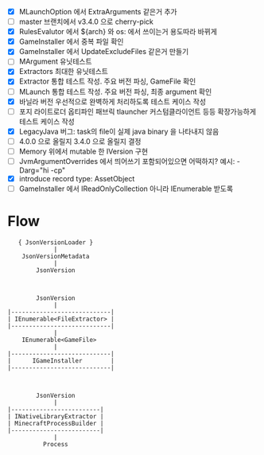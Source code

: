 - [x] MLaunchOption 에서 ExtraArguments 같은거 추가
- [ ] master 브랜치에서 v3.4.0 으로 cherry-pick
- [x] RulesEvalutor 에서 ${arch} 와 os: 에서 쓰이는거 용도따라 바뀌게
- [x] GameInstaller 에서 중복 파일 확인
- [x] GameInstaller 에서 UpdateExcludeFiles 같은거 만들기
- [ ] MArgument 유닛테스트
- [x] Extractors 최대한 유닛테스트
- [x] Extractor 통합 테스트 작성. 주요 버전 파싱, GameFile 확인
- [ ] MLaunch 통합 테스트 작성. 주요 버전 파싱, 최종 argument 확인
- [x] 바닐라 버전 우선적으로 완벽하게 처리하도록 테스트 케이스 작성
- [ ] 포지 라이트로더 옵티파인 패브릭 tlauncher 커스텀클라이언트 등등 확장가능하게 테스트 케이스 작성
- [x] LegacyJava 버그: task의 file이 실제 java binary 을 나타내지 않음
- [ ] 4.0.0 으로 올릴지 3.4.0 으로 올릴지 결정
- [ ] Memory 위에서 mutable 한 IVersion 구현
- [ ] JvmArgumentOverrides 에서 띄어쓰기 포함되어있으면 어떡하지? 예시: 
-Darg="hi -cp"
- [x] introduce record type: AssetObject
- [ ] GameInstaller 에서 IReadOnlyCollection 아니라 IEnumerable 받도록

# Flow

```
   { JsonVersionLoader }
             |
    JsonVersionMetadata
             |
        JsonVersion



        JsonVersion
             |
|----------------------------|
| IEnumerable<FileExtractor> |
|----------------------------|
             |
    IEnumerable<GameFile>
             |
|----------------------------|
|      IGameInstaller        |
|----------------------------|



        JsonVersion
             |
|-------------------------|
| INativeLibraryExtractor |
| MinecraftProcessBuilder |
|-------------------------|
             |
          Process
```